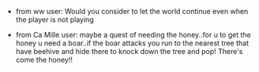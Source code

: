 - from ww user:
Would you consider to let the world continue even when the player is not playing

* from Ca Mille user: 
maybe a quest of needing the honey..for u to get the honey u need a boar..if the boar attacks you run to the nearest tree that have beehive and hide there to knock down the tree and pop! There's come the honey!!